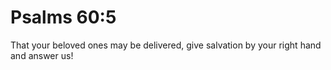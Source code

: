 # Psalms 60:5

That your beloved ones may be delivered, give salvation by your right hand and answer us!
